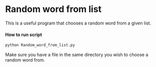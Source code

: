 # Random word from list

This is a useful program that chooses a random word from a given list.

#### How to run script
``` bash
python Random_word_from_list.py
```
Make sure you have a file in the same directory you wish to choose a random word from.
